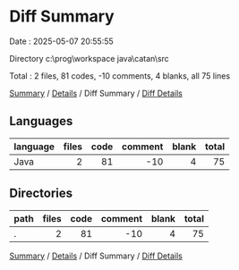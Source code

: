 # Diff Summary

Date : 2025-05-07 20:55:55

Directory c:\\prog\\workspace java\\catan\\src

Total : 2 files,  81 codes, -10 comments, 4 blanks, all 75 lines

[Summary](results.md) / [Details](details.md) / Diff Summary / [Diff Details](diff-details.md)

## Languages
| language | files | code | comment | blank | total |
| :--- | ---: | ---: | ---: | ---: | ---: |
| Java | 2 | 81 | -10 | 4 | 75 |

## Directories
| path | files | code | comment | blank | total |
| :--- | ---: | ---: | ---: | ---: | ---: |
| . | 2 | 81 | -10 | 4 | 75 |

[Summary](results.md) / [Details](details.md) / Diff Summary / [Diff Details](diff-details.md)